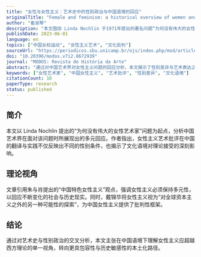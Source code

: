 ```yaml
---
title: "女性与女性主义：艺术史中的性别政治与中国语境的回应"
originalTitle: "Female and feminism: a historical overview of women and art in China"
author: "崔淑琴"
description: "本文围绕 Linda Nochlin 于1971年提出的著名问题“为何没有伟大的女性艺术家”，探讨中国艺术界对此问题的多元回应。作者分析了女性主义艺术批评在中国的翻译与实践方式，并结合朱与肖提出的“中国特色女性主义”理论，强调性别政治在具体历史语境中的非二元性。"
publishDate: 2023-06-01
language: en
topics: ["中国女权运动", "女性主义艺术", "文化批判"]
sourceUrl: "https://periodicos.sbu.unicamp.br/ojs/index.php/mod/article/view/8672939"
doi: "10.20396/modos.v7i2.8672939"
journal: "MODOS: Revista de História da Arte"
abstract: "通过对中国艺术界对女性主义问题的回应分析，本文揭示了性别差异与艺术表达之间的复杂关系，并提出在中国语境下理解女性主义应保持多元与历史敏感性。"
keywords: ["女性艺术家", "中国女性主义", "艺术批评", "性别差异", "文化语境"]
citationCount: 10
paperType: research
status: published
---
```


## 简介

本文以 Linda Nochlin 提出的“为何没有伟大的女性艺术家”问题为起点，分析中国艺术界在面对该问题时所展现出的多元回应。作者指出，女性主义艺术批评在中国的翻译与实践不仅反映出不同的性别条件，也揭示了文化语境对理论接受的深刻影响。

## 理论视角

文章引用朱与肖提出的“中国特色女性主义”观点，强调女性主义必须保持多元性，以回应不断变化的社会与历史现实。同时，戴锦华将女性主义视为“对全球资本主义之外的另一种可能性的探索”，为中国女性主义提供了批判性框架。

## 结论

通过对艺术史与性别政治的交叉分析，本文主张在中国语境下理解女性主义应超越西方理论的单一视角，转向更具包容性与历史敏感性的本土化路径。
